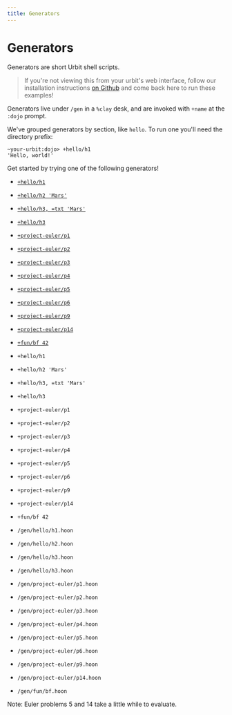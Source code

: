 ```yaml
---
title: Generators
---
```


# Generators

Generators are short Urbit shell scripts.

> If you're not viewing this from your urbit's web interface, follow our installation instructions [on Github](https://github.com/urbit/examples) and come back here to run these examples!

Generators live under `/gen` in a `%clay` desk, and are invoked with `+name` at the `:dojo` prompt.

We've grouped generators by section, like `hello`. To run one you'll need the directory prefix:

    ~your-urbit:dojo> +hello/h1
    'Hello, world!'

Get started by trying one of the following generators!

* [`+hello/h1`](/~~/===/gen/hello/h1.hoon)
* [`+hello/h2 'Mars'`](/~~/===/gen/hello/h2.hoon)
* [`+hello/h3, =txt 'Mars'`](/~~/===/gen/hello/h3.hoon)
* [`+hello/h3`](/~~/===/gen/hello/h3.hoon)
* [`+project-euler/p1`](/~~/===/gen/project-euler/p1.hoon)
* [`+project-euler/p2`](/~~/===/gen/project-euler/p2.hoon)
* [`+project-euler/p3`](/~~/===/gen/project-euler/p3.hoon)
* [`+project-euler/p4`](/~~/===/gen/project-euler/p4.hoon)
* [`+project-euler/p5`](/~~/===/gen/project-euler/p5.hoon)
* [`+project-euler/p6`](/~~/===/gen/project-euler/p6.hoon)
* [`+project-euler/p9`](/~~/===/gen/project-euler/p9.hoon)
* [`+project-euler/p14`](/~~/===/gen/project-euler/p14.hoon)
* [`+fun/bf 42`](/~~/===/gen/fun/bf.hoon)

* `+hello/h1`
* `+hello/h2 'Mars'`
* `+hello/h3, =txt 'Mars'`
* `+hello/h3`
* `+project-euler/p1`
* `+project-euler/p2`
* `+project-euler/p3`
* `+project-euler/p4`
* `+project-euler/p5`
* `+project-euler/p6`
* `+project-euler/p9`
* `+project-euler/p14`
* `+fun/bf 42`

* `/gen/hello/h1.hoon`
* `/gen/hello/h2.hoon`
* `/gen/hello/h3.hoon`
* `/gen/hello/h3.hoon`
* `/gen/project-euler/p1.hoon`
* `/gen/project-euler/p2.hoon`
* `/gen/project-euler/p3.hoon`
* `/gen/project-euler/p4.hoon`
* `/gen/project-euler/p5.hoon`
* `/gen/project-euler/p6.hoon`
* `/gen/project-euler/p9.hoon`
* `/gen/project-euler/p14.hoon`
* `/gen/fun/bf.hoon`

Note: Euler problems 5 and 14 take a little while to evaluate.
